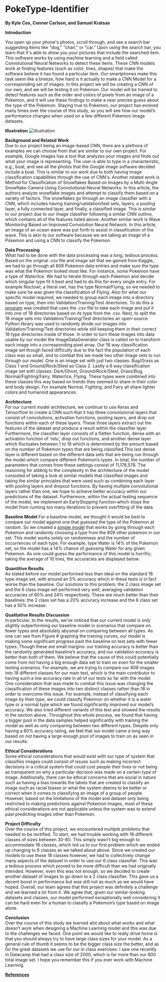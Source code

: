 # PokeType-Identifier
**By Kyle Cox, Conner Carlson, and Samuel Kratsas**

**Introduction**  

   You open up your phone's photos, scroll through, and see a search bar suggesting items like "dog," "chair," or "car." Upon using the search bar, you learn that it's able to show you your pictures that include the searched item. This software works by using machine learning and a field called Convolutional Neural Networks to detect these items. These CNN models work at finding features (such as color, lines, shapes) that make the software believe it has found a particular item. Our smartphones make this task seem like a breeze, how hard is it actually to make a CNN Model for a corresponding set of images. In this project we will be creating a CNN of our own, and we will be testing it on Pokemon. Our model will be trained to  detect features such as the order and colors of pixels from an image of a Pokemon, and it will use these findings to make a near precise guess about the type of the Pokemon. Staying true to Pokemon, our project has evolved many times over the course of this study, so you will see how our model’s performance changes when used on a few different Pokemon image datasets.

**Illustration**
![illustration](https://firebasestorage.googleapis.com/v0/b/cardfli.appspot.com/o/Screen%20Shot%202020-05-06%20at%2011.54.15%20PM.png?alt=media&token=31253ee5-6032-46de-ad2c-f832aa0d82b9)

**Background and Related Work**  
  Due to our project being an image-based CNN, there are a plethora of examples we can choose from that are similar to our own project. For example, Google images has a tool that analyzes your images and finds out what your image is representing. The user is able to type in a characteristic, e.g., boat, and see all the photos that the Google image software decided include a boat. This is similar to our work due to both having image classification capabilities through the use of CNN's. Another related work is Method for Classification of Snowflakes Based on Images by a Multi-Angle Snowflake Camera Using Convolutional Neural Networks. In this article, the authors analyze snowflake images and attempt to classify them based on a variety of factors. The snowflakes go through an image classifier with a CNN, which includes having training/validation/test sets, layers, a pooling layer, a fully connected layer, and finally, a classified image. This is similar to our project due to our image classifier following a similar CNN outline, which contains all of the features listed above. Another similar work is Wave Monitoring Based on Improved Convolution Neural Network. In this article, an image of an ocean wave was put forth to assist in classification of the wave. This is akin to our software because we are taking an image of a Pokemon and using a CNN to classify the Pokemon.
 
 **Data Processing**  
  What had to be done with the data processing was a long, tedious process. Based on the original .csv file and image set that we gained from Kaggle, we had to go through all 809 Pokemon data entries and make sure the type was what the Pokemon looked most like. For instance, some Pokemon have a type of Water/Ice. We had to iterate through each Pokemon and decide which singular type fit it best and had to do this for every single entry. For example Noctowl, a literal owl, has the type Normal/Flying, so we needed to make sure he was given the classification of Flying. Also for what our specific model required, we needed to group each image into a directory based on type, then into Validation/Training/Test directories. To do this a [program](https://github.com/samuelKratsas/PokeType-Identifier/blob/master/sortEmAll.py) was created that uses the .csv file to take each image and put it into one of 18 directories based on its type from the .csv. Next, to split the 18 image sets into Validation/Training/Test directories an open-source Python library was used to randomly divide our images into Validation/Training/Test directories while still keeping them in their correct 18 type directories inside of those. In order to turn these images into data usable by our model the ImageDataGenerator class is called on to transform each image into a corresponding pixel array. 
  Our 18 way classification image set though faced difficulty due to the fact the population of each class was so small, and to combat this we made two other image sets to run through our model. One is an image set with just two classes: Bug/Grass as Class 1 and Ground/Rock/Steel as Class 2. Lastly a 6 way classification image set with classes: Dark/Ghost, Ground/Rock/Steel, Grass/Bug, Normal/Fighting/Fairy, Water/Ice, Flying. These types were combined into these classes this way based on trends they seemed to share in their color and body design. For example Normal, Fighting, and Fairy all share lighter colors and humanoid appearances. 
  
**Architecture**  
  For our current model architecture, we continue to use Keras and Tensorflow to create a CNN such that it has three convolutional layers that consist of convolutions, activation functions, pooling layers, and drop out functions within each of these layers. These three layers extract out the features of the dataset and produce a result within the classifier layer. Furthermore, the classifier layer consists of a flatten function, dense with an activation function of ‘relu’, drop out functions, and another dense layer which fluctuates between 1 to 18 which is determined by the amount based on the number of Pokemon types that are being classified.This last dense layer is different based on the different data sets that are being run through the model which compare different Pokemon’s types. In total, the number of parameters that comes from these settings consist of 11,178,578. The reasoning for adding to the complexity in the architecture of the model consisted of taking a look at similar models that classified images and taking the similar principles that were used such as combining each layer with pooling layers and dropout functions. By having multiple convolutional layers rather than one, we hope to achieve better accuracy within our predictions of the dataset. Furthermore, within the actual testing sequence of the model, we implement an EarlyStopping function which stops the model from running too many iterations to prevent overfitting of the data.

**Baseline Model**
  For a baseline model, we thought it would be best to compare our model against one that guessed the type of the Pokemon at random. So we created a [simple model](https://github.com/samuelKratsas/PokeType-Identifier/blob/master/pokeBaseLine.py) that works by going through each Pokemon and randomly choosing a type from the 809 other pokemon in our set. This model works solely on randomness and the number of occurrences of each type. For example, type Water is 14% of the Pokemon set, so the model has a 14% chance of guessing Water for any given Pokemon. As one could guess the performance of this model is horrific; taking the average of 10 tries, the accuracies are displayed below. 

**Quantitive Results**  
  As stated before our model performed less than ideal on the standard 18 type image set, with around an 5% accuracy which in these tests is in fact worse than the baseline. Our solutions to this problem; the 2 class image set and the 6 class image set performed very well, averaging validation accuracies of 60% and 24% respectively. These are much better than their baselines: the 2 class set has a 20% accuracy increase and the 6 class set has a 50% increase.

**Qualitative Results**
**Discussion**  
  In particular, to the results, we’ve noticed that our current model is only slightly outperforming our baseline model in scenarios that compare on fewer types and absolutely abysmal on comparing between all types. As one can see from Figure # graphing the training curves, our model is making some significant progress past the baseline on test sets with fewer types. Though these are small margins: our training accuracy is better than the randomly generated baseline’s accuracy, and our validation accuracy is better than both of them. We believe that the cause of this could potentially come from not having a big enough data set to train on even for the smaller testing scenarios. For example, we are trying to compare our 809 images into 18 different classes for our main test, which is the main contributor to having such a low accuracy rate in all of our tests so far with the model. 
  One consideration that was made to combat this issue was changing the classification of these images into two distinct classes rather than 18 in order to overcome this issue. For example, instead of classifying each image by their type, we could classify Pokemon on whether it is a water type or a normal type which we found significantly improved our model’s accuracy. We also tried different variants of this test and showed the results in the section above. Throughout this whole process, we found that having a bigger pool in the data samples helped significantly with training the model as well as only comparing between two different types. Despite only having a 60% accuracy rating, we feel that our model came a long way based on not having a large enough pool of images to train on as seen in our results.

**Ethical Considerations**  
  Some ethical considerations that would exist with our type of system that classifies images could consist of issues such as making incorrect decisions in a critical system that could cost people their lives or not being as transparent on why a particular decision was made on a certain type of image. Additionally, there can be ethical concerns that are social in nature such as having a bias towards the labels that are created to classify an image such as racial biases or what the system deems to be better or correct when it comes to classifying an image of a group of people. However, based on the limitations of the model and dataset only being restricted to making predictions against Pokemon images, most of these ethical considerations are not applicable unless the system was to extend past predicting images other than Pokemon.

**Project Difficulty**  
  Over the course of this project, we encountered multiple problems that needed to be rectified. To start, we had trouble working with 18 different classes of sizes between 30-80. This simply wasn’t big enough to accommodate 18 classes, which led us to our first problem which we ended up changing to 6 classes as we talked about above. Since we created our models to use these 18 classes however, we had to collectively change many aspects of the dataset in order to use our 6 class classifier. This was a tedious process which proved to be more difficult than we had originally intended. However, even this was not enough, so we decided to create another dataset of images to go down to a 2 class classifier. This gave us a decent boost in performance but was still not as much as we would have hoped. Overall, our team agrees that this project was definitely a challenge and we learned a lot from it. We agree that, given our similar-looking datasets and classes, our model performed exceptionally well considering it can be hard even for a human to classify a Pokemon’s type based on image alone.

**Conclusion**  
  Over the course of this study we learned alot about what works and what doesn’t work when designing a Machine Learning model and this was due to the challenges we faced. One point we would like to really drive home is that you should always try to have large class sizes for your model. As a general rule of thumb it seems to be the bigger class size the better, and as for the great datasets we use for our in class exercises: I saw one recently in Datacamp that had a class size of 2000, which is far more than our 800 total image set. I hope you remember this if you ever work with Machine Learning.
  
[**References**](https://github.com/samuelKratsas/PokeType-Identifier/blob/master/ourReferences.md)

